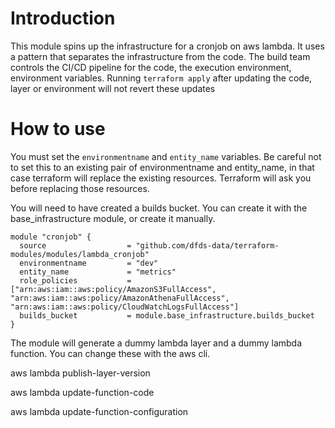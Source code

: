 # Introduction

This module spins up the infrastructure for a cronjob on aws lambda. It uses a
pattern that separates the infrastructure from the code. The build team controls
the CI/CD pipeline for the code, the execution environment, environment
variables. Running `terraform apply` after updating the code, layer or
environment will not revert these updates

# How to use

You must set the `environmentname` and `entity_name` variables. Be careful not
to set this to an existing pair of environmentname and entity_name, in that case
terraform will replace the existing resources. Terraform will ask you before
replacing those resources.

You will need to have created a builds bucket. You can create it with the base_infrastructure module, or create it manually. 


```
module "cronjob" {
  source                  = "github.com/dfds-data/terraform-modules/modules/lambda_cronjob"
  environmentname         = "dev"
  entity_name             = "metrics"
  role_policies           = ["arn:aws:iam::aws:policy/AmazonS3FullAccess", "arn:aws:iam::aws:policy/AmazonAthenaFullAccess", "arn:aws:iam::aws:policy/CloudWatchLogsFullAccess"]
  builds_bucket           = module.base_infrastructure.builds_bucket
}

```

The module will generate a dummy lambda layer and a dummy lambda function. You can change these with the aws cli.

aws lambda publish-layer-version

aws lambda update-function-code

aws lambda update-function-configuration